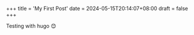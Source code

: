 +++
title = 'My First Post'
date = 2024-05-15T20:14:07+08:00
draft = false
+++

Testing with hugo :blush: